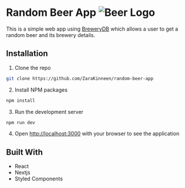 # Random Beer App ![Beer Logo](/public/favicon.ico)

This is a simple web app using [BreweryDB](https://www.brewerydb.com/) which allows a user to get a random beer and its brewery details.

## Installation

1. Clone the repo

```sh
git clone https://github.com/ZaraKinneen/random-beer-app
```

2. Install NPM packages

```sh
npm install
```

3. Run the development server

```sh
npm run dev
```

4. Open [http://localhost:3000](http://localhost:3000) with your browser to see the application


## Built With

- React
- Nextjs
- Styled Components


